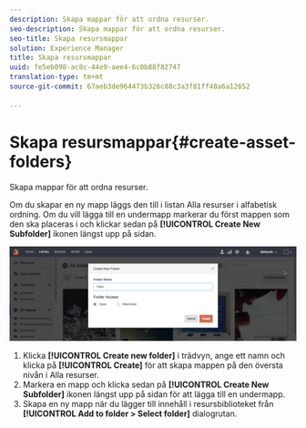 ```yaml
---
description: Skapa mappar för att ordna resurser.
seo-description: Skapa mappar för att ordna resurser.
seo-title: Skapa resursmappar
solution: Experience Manager
title: Skapa resursmappar
uuid: fe5eb098-ac8c-44e9-aee4-6c0b88f82747
translation-type: tm+mt
source-git-commit: 67aeb3de964473b326c88c3a3f81ff48a6a12652

---
```



# Skapa resursmappar{#create-asset-folders}

Skapa mappar för att ordna resurser.

Om du skapar en ny mapp läggs den till i listan Alla resurser i alfabetisk ordning. Om du vill lägga till en undermapp markerar du först mappen som den ska placeras i och klickar sedan på **[!UICONTROL Create New Subfolder]** ikonen längst upp på sidan.

![](assets/LibraryNewFolder-1024x338.png)

1. Klicka **[!UICONTROL Create new folder]** i trädvyn, ange ett namn och klicka på **[!UICONTROL Create]** för att skapa mappen på den översta nivån i Alla resurser.
1. Markera en mapp och klicka sedan på **[!UICONTROL Create New Subfolder]** ikonen längst upp på sidan för att lägga till en undermapp.
1. Skapa en ny mapp när du lägger till innehåll i resursbiblioteket från **[!UICONTROL Add to folder > Select folder]** dialogrutan.
